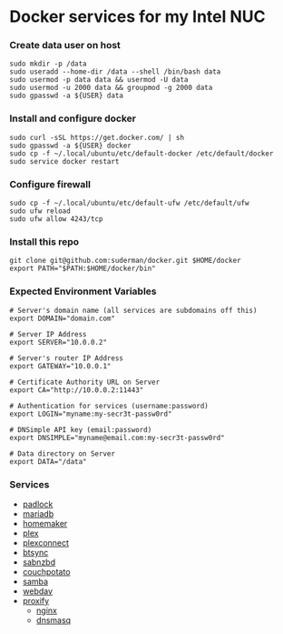 # Docker services for my Intel NUC

### Create data user on host
```
sudo mkdir -p /data
sudo useradd --home-dir /data --shell /bin/bash data
sudo usermod -p data data && usermod -U data
sudo usermod -u 2000 data && groupmod -g 2000 data
sudo gpasswd -a ${USER} data
```

### Install and configure docker
```
sudo curl -sSL https://get.docker.com/ | sh
sudo gpasswd -a ${USER} docker  
sudo cp -f ~/.local/ubuntu/etc/default-docker /etc/default/docker  
sudo service docker restart  
```

### Configure firewall
```
sudo cp -f ~/.local/ubuntu/etc/default-ufw /etc/default/ufw  
sudo ufw reload  
sudo ufw allow 4243/tcp  
```

### Install this repo
```
git clone git@github.com:suderman/docker.git $HOME/docker
export PATH="$PATH:$HOME/docker/bin"
```

### Expected Environment Variables

```
# Server's domain name (all services are subdomains off this)  
export DOMAIN="domain.com"  

# Server IP Address  
export SERVER="10.0.0.2"  

# Server's router IP Address
export GATEWAY="10.0.0.1"

# Certificate Authority URL on Server
export CA="http://10.0.0.2:11443"

# Authentication for services (username:password)
export LOGIN="myname:my-secr3t-passw0rd"

# DNSimple API key (email:password)
export DNSIMPLE="myname@email.com:my-secr3t-passw0rd"  

# Data directory on Server
export DATA="/data"
```

### Services

- [padlock](https://github.com/suderman/padlock)
- [mariadb](https://mariadb.org/)
- [homemaker](https://github.com/suderman/homemaker)
- [plex](https://plex.tv/)
- [plexconnect](https://github.com/iBaa/PlexConnect)
- [btsync](https://www.getsync.com/)
- [sabnzbd](http://sabnzbd.org/)
- [couchpotato](https://couchpota.to/)
- [samba](https://www.samba.org/)
- [webdav](http://httpd.apache.org/docs/2.2/mod/mod_dav.html)
- [proxify](https://github.com/suderman/proxify)
  - [nginx](http://nginx.org/)
  - [dnsmasq](http://www.thekelleys.org.uk/dnsmasq/doc.html)

